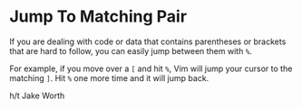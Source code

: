 # Jump To Matching Pair

If you are dealing with code or data that contains parentheses or brackets
that are hard to follow, you can easily jump between them with `%`.

For example, if you move over a `[` and hit `%`, Vim will jump your cursor
to the matching `]`. Hit `%` one more time and it will jump back.

h/t Jake Worth
